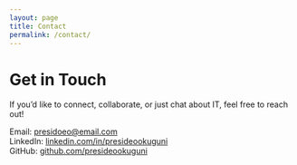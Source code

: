 ```yaml
---
layout: page
title: Contact
permalink: /contact/
---
```


# Get in Touch

If you’d like to connect, collaborate, or just chat about IT, feel free to reach out!

Email: presidoeo@email.com  
LinkedIn: [linkedin.com/in/presideookuguni](https://www.linkedin.com/in/presidoe-okuguni)  
GitHub: [github.com/presideookuguni](https://github.com/presideookuguni)

